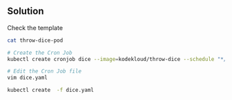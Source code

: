 ## Solution

Check the template
```bash
cat throw-dice-pod

# Create the Cron Job
kubectl create cronjob dice --image=kodekloud/throw-dice --schedule "*/1 * * * *" --dry-run=client -o yaml > dice.yaml

# Edit the Cron Job file
vim dice.yaml
```

```bash
kubectl create  -f dice.yaml
```


```bash

```
